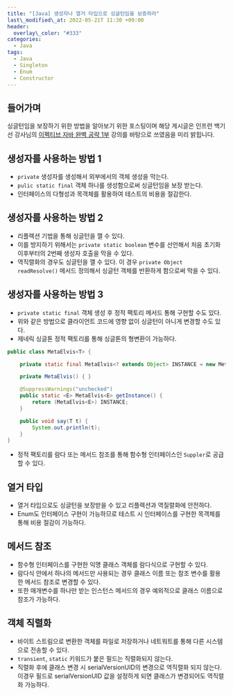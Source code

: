 ```yaml
---
title: "[Java] 생성자나 열거 타입으로 싱글턴임을 보증하라"
last\_modified\_at: 2022-05-21T 11:30 +09:00
header:
  overlay\_color: "#333"
categories:
  - Java
tags:
  - Java
  - Singleton
  - Enum
  - Constructor
---
```

## 들어가며
싱글턴임을 보장하기 위한 방법을 알아보기 위한 포스팅이며 해당 게시글은 인프런 백기선 강사님의 [이펙티브 자바 완벽 공략 1부](https://www.inflearn.com/course/이펙티브-자바-1/dashboard) 강의를 바탕으로 쓰였음을 미리 밝힙니다.

## 생성자를 사용하는 방법 1
- `private` 생성자를 생성해서 외부에서의 객체 생성을 막는다.
- `pulic static final` 객체 하나를 생성함으로써 싱글턴임을 보장 받는다.
- 인터페이스의 다형성과 목객체를 활용하여 테스트의 비용을 절감한다.

## 생성자를 사용하는 방법 2
- 리플렉션 기법을 통해 싱글턴을 깰 수 있다.
- 이를 방지하기 위해서는 `private static boolean` 변수를 선언해서 처음 초기화 이후부터의 2번째 생성자 호출을 막을 수 있다.
- 역직렬화의 경우도 싱글턴을 깰 수 있다. 이 경우 `private Object readResolve()` 메서드 정의해서 싱글턴 객체를 반환하게 함으로써 막을 수 있다.

## 생성자를 사용하는 방법 3
- `private static final` 객체 생성 후 정적 팩토리 메서드 통해 구현할 수도 있다.
- 위와 같은 방법으로 클라이언트 코드에 영향 없이 싱글턴이 아니게 변경할 수도 있다.
- 제네릭 싱글톤 정적 팩토리를 통해 싱글톤의 형변환이 가능하다.

```java
public class MetaElvis<T> {

    private static final MetaElvis<? extends Object> INSTANCE = new MetaElvis<Object>();

    private MetaElvis() { }

    @SuppressWarnings("unchecked")
    public static <E> MetaElvis<E> getInstance() {
        return (MetaElvis<E>) INSTANCE;
    }

    public void say(T t) {
        System.out.println(t);
    }
}
```
- 정적 팩토리를 람다 또는 메서드 참조를 통해 함수형 인터페이스인 `Suppler`로 공급할 수 있다.

## 열거 타입
- 열거 타입으로도 싱글턴을 보장받을 수 있고 리플렉션과 역질렬화에 안전하다.
- Enum도 인터페이스 구현이 가능하므로 테스트 시 인터페이스를 구현한 목객체를 통해 비용 절감이 가능하다.

## 메서드 참조
- 함수형 인터페이스를 구현한 익명 클래스 객체를 람다식으로 구현할 수 있다.
- 람다식 안에서 하나의 메서드만 사용되는 경우 클래스 이름 또는 참조 변수를 활용한 메서드 참조로 변경할 수 있다.
- 또한 매개변수를 하나만 받는 인스턴스 메서드의 경우 예외적으로 클래스 이름으로 참조가 가능하다.

## 객체 직렬화
- 바이트 스트림으로 변환한 객체를 파일로 저장하거나 네트워트를 통해 다른 시스템으로 전송할 수 있다.
- `transient`, `static` 키워드가 붙은 필드는 직렬화되지 않는다.
- 직렬화 후에 클래스 변경 시 serialVersionUID의 변경으로 역직렬화 되지 않는다. 이경우 필드로 serialVersionUID 값을 설정하게 되면 클래스가 변경되어도 역직렬화 가능하다.

